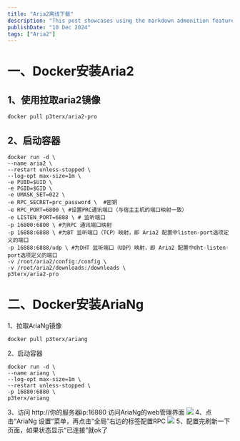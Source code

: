 ```yaml
---
title: "Aria2离线下载"
description: "This post showcases using the markdown admonition feature in Astro Cactus"
publishDate: "10 Dec 2024"
tags: ["Aria2"]
---
```


# 一、Docker安装Aria2
## 1、使用拉取aria2镜像

```
docker pull p3terx/aria2-pro
```
## 2、启动容器
```
docker run -d \
--name aria2 \
--restart unless-stopped \
--log-opt max-size=1m \
-e PUID=$UID \
-e PGID=$GID \
-e UMASK_SET=022 \
-e RPC_SECRET=prc_password \  #密钥
-e RPC_PORT=6800 \ #设置PRC通讯端口（与宿主主机的端口映射一致）
-e LISTEN_PORT=6888 \ # 监听端口
-p 16800:6800 \ #为RPC 通讯端口映射
-p 16888:6888 \ #为BT 监听端口（TCP）映射，即 Aria2 配置中listen-port选项定义的端口
-p 16888:6888/udp \ #为DHT 监听端口（UDP）映射，即 Aria2 配置中dht-listen-port选项定义的端口
-v /root/aria2/config:/config \
-v /root/aria2/downloads:/downloads \
p3terx/aria2-pro
```


# 二、Docker安装AriaNg
1、拉取AriaNg镜像
```
docker pull p3terx/ariang
```
2、启动容器
```
docker run -d \
--name ariang \
--log-opt max-size=1m \
--restart unless-stopped \
-p 16880:6880 \
p3terx/ariang
```
3、访问 http://你的服务器ip:16880 访问AriaNg的web管理界面
![](https://roim-picx-9nr.pages.dev/rest/OoZ0ZkK.png)
4、点击“AriaNg 设置”菜单，再点击“全局”右边的标签配置RPC
![](https://roim-picx-9nr.pages.dev/rest/EZl0ZkK.png)
5、配置完刷新一下页面，如果状态显示“已连接”就ok了

